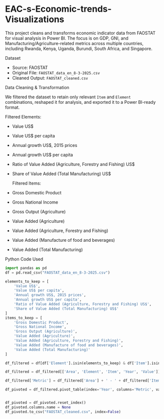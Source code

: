 # EAC-s-Economic-trends-Visualizations

This project cleans and transforms economic indicator data from FAOSTAT for visual analysis in Power BI. The focus is on GDP, GNI, and Manufacturing/Agriculture-related metrics across multiple countries, including Rwanda, Kenya, Uganda, Burundi, South Africa, and Singapore.

 Dataset
- Source: FAOSTAT
- Original File: `FAOSTAT_data_en_8-3-2025.csv`
- Cleaned Output: `FAOSTAT_cleaned.csv`

 Data Cleaning & Transformation

We filtered the dataset to retain only relevant `Item` and `Element` combinations, reshaped it for analysis, and exported it to a Power BI-ready format.

 Filtered Elements:
- Value US$
- Value US$ per capita
- Annual growth US$, 2015 prices
- Annual growth US$ per capita
- Ratio of Value Added (Agriculture, Forestry and Fishing) US$
- Share of Value Added (Total Manufacturing) US$

  Filtered Items:
- Gross Domestic Product
- Gross National Income
- Gross Output (Agriculture)
- Value Added (Agriculture)
- Value Added (Agriculture, Forestry and Fishing)
- Value Added (Manufacture of food and beverages)
- Value Added (Total Manufacturing)

 Python Code Used

```python
import pandas as pd
df = pd.read_csv("FAOSTAT_data_en_8-3-2025.csv")

elements_to_keep = [
    'Value US$',
    'Value US$ per capita',
    'Annual growth US$, 2015 prices',
    'Annual growth US$ per capita',
    'Ratio of Value Added (Agriculture, Forestry and Fishing) US$',
    'Share of Value Added (Total Manufacturing) US$'
]
items_to_keep = [
    'Gross Domestic Product',
    'Gross National Income',
    'Gross Output (Agriculture)',
    'Value Added (Agriculture)',
    'Value Added (Agriculture, Forestry and Fishing)',
    'Value Added (Manufacture of food and beverages)',
    'Value Added (Total Manufacturing)'
]

df_filtered = df[df['Element'].isin(elements_to_keep) & df['Item'].isin(items_to_keep)].copy()

df_filtered = df_filtered[['Area', 'Element', 'Item', 'Year', 'Value']]

df_filtered['Metric'] = df_filtered['Area'] + ' - ' + df_filtered['Item'] + ' - ' + df_filtered['Element']

df_pivoted = df_filtered.pivot_table(index='Year', columns='Metric', values='Value', aggfunc='first')


df_pivoted = df_pivoted.reset_index()
df_pivoted.columns.name = None
df_pivoted.to_csv("FAOSTAT_cleaned.csv", index=False)


